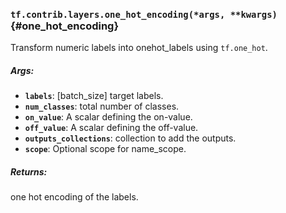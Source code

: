 ### `tf.contrib.layers.one_hot_encoding(*args, **kwargs)` {#one_hot_encoding}

Transform numeric labels into onehot_labels using `tf.one_hot`.

##### Args:


*  <b>`labels`</b>: [batch_size] target labels.
*  <b>`num_classes`</b>: total number of classes.
*  <b>`on_value`</b>: A scalar defining the on-value.
*  <b>`off_value`</b>: A scalar defining the off-value.
*  <b>`outputs_collections`</b>: collection to add the outputs.
*  <b>`scope`</b>: Optional scope for name_scope.

##### Returns:

  one hot encoding of the labels.

